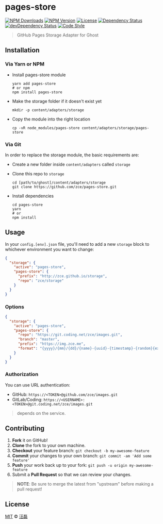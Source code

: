 # pages-store

[![NPM Downloads][downloads-image]][downloads-url]
[![NPM Version][version-image]][version-url]
[![License][license-image]][license-url]
[![Dependency Status][dependency-image]][dependency-url]
[![devDependency Status][devdependency-image]][devdependency-url]
[![Code Style][style-image]][style-url]

> GitHub Pages Storage Adapter for Ghost

## Installation

### Via Yarn or NPM

- Install pages-store module

  ```shell
  yarn add pages-store
  # or npm
  npm install pages-store
  ```
- Make the storage folder if it doesn't exist yet

  ```shell
  mkdir -p content/adapters/storage
  ```
- Copy the module into the right location

  ```shell
  cp -vR node_modules/pages-store content/adapters/storage/pages-store
  ```

### Via Git

In order to replace the storage module, the basic requirements are:

- Create a new folder inside `content/adapters` called `storage`

- Clone this repo to `storage`

  ```shell
  cd [path/to/ghost]/content/adapters/storage
  git clone https://github.com/zce/pages-store.git
  ```

- Install dependencies

  ```shell
  cd pages-store
  yarn
  # or
  npm install
  ```

## Usage

In your `config.[env].json` file, you'll need to add a new `storage` block to whichever environment you want to change:

```json
{
  "storage": {
    "active": "pages-store",
    "pages-store": {
      "prefix": "http://zce.github.io/storage",
      "repo": "zce/storage"
    }
  }
}
```

### Options

```json
{
  "storage": {
    "active": "pages-store",
    "pages-store": {
      "repo": "https://git.coding.net/zce/images.git",
      "branch": "master",
      "prefix": "https://img.zce.me",
      "format": "{yyyy}/{mm}/{dd}/{name}-{uuid}-{timestamp}-{random}{ext}"
    }
  }
}
```

### Authorization

You can use URL authentication:

- GitHub: `https://<TOKEN>@github.com/zce/images.git`
- GitLab/Coding: `https://<USERNAME>:<TOKEN>@git.coding.net/zce/images.git`

> depends on the service.

## Contributing

1. **Fork** it on GitHub!
2. **Clone** the fork to your own machine.
3. **Checkout** your feature branch: `git checkout -b my-awesome-feature`
4. **Commit** your changes to your own branch: `git commit -am 'Add some feature'`
5. **Push** your work back up to your fork: `git push -u origin my-awesome-feature`
6. Submit a **Pull Request** so that we can review your changes.

> **NOTE**: Be sure to merge the latest from "upstream" before making a pull request!

## License

[MIT](LICENSE) &copy; [汪磊](https://zce.me/)



[downloads-image]: https://img.shields.io/npm/dm/pages-store.svg
[downloads-url]: https://npmjs.org/package/pages-store
[version-image]: https://img.shields.io/npm/v/pages-store.svg
[version-url]: https://npmjs.org/package/pages-store
[license-image]: https://img.shields.io/npm/l/pages-store.svg
[license-url]: https://github.com/zce/pages-store/blob/master/LICENSE
[dependency-image]: https://img.shields.io/david/zce/pages-store.svg
[dependency-url]: https://david-dm.org/zce/pages-store
[devdependency-image]: https://img.shields.io/david/dev/zce/pages-store.svg
[devdependency-url]: https://david-dm.org/zce/pages-store?type=dev
[style-image]: https://img.shields.io/badge/code_style-standard-brightgreen.svg
[style-url]: http://standardjs.com
